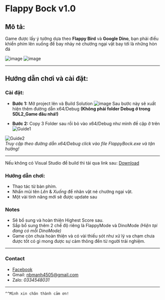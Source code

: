 # Flappy Bock v1.0
## Mô tả: 
Game được lấy ý tưởng dựa theo **Flappy Bird** và **Google Dino**, bạn phải điều khiển phím lên xuống để bay nhảy né chướng ngại vật bay tới là những hòn đá

![image](https://github.com/bamenh/FlappyBock/assets/150647664/7a5cfae1-9de3-4c3a-bc23-cdb089b2a14e)
![image](https://github.com/bamenh/FlappyBock/assets/150647664/fa19d1d3-a949-4530-87f1-4c9ef267c61b)

***
## Hướng dẫn chơi và cài đặt: 
### Cài đặt:
- **Bước 1:** Mở project lên và Build Solution
![image](https://github.com/bamenh/FlappyBock/assets/150647664/20208c35-a9c9-4df0-a665-262d6d04a975)
 Sau bước này sẽ xuất hiện thêm đường dẫn x64/Debug **(Không phải folder Debug ở trong SDL2_Game đâu nhá!)**

-  **Bước 2:** Copy 3 Folder sau rồi bỏ vào x64/Debug như mình đề cập ở trên
  ![Guide1](https://github.com/bamenh/FlappyBock/assets/150647664/4f682d92-d8f0-45c5-b1c6-c45923f06f88)

![Guide2](https://github.com/bamenh/FlappyBock/assets/150647664/6014e44e-b05f-4c04-85d7-e911e7dedaff)  
  *Truy cập theo đường dẫn x64/Debug click vào file FlappyBock.exe và tận hưởng!*
  ***
  Nếu không có Visual Studio để build thì tải qua link sau: [Download](https://vnueduvn-my.sharepoint.com/:u:/g/personal/23020625_vnu_edu_vn/EZ04YZ6oN-tAjRgP1lHUpgEBLjU8oar7nZWnsakwAiCW7Q?e=SLQcZT)
### Hướng dẫn chơi:
- Thao tác từ bàn phím.
- Nhấn mũi tên *Lên* & *Xuống* để nhân vật né chướng ngại vật.
- Một vài tính năng mới sẽ được update sau

### Notes
- Sẽ bổ sung và hoàn thiện Highest Score sau.
- Sắp bổ sung thêm 2 chế độ riêng là FlappyMode và DinoMode *(Hiện tại đang có mỗi DinoMode)*
- Game còn chưa hoàn thiện và có vài thiếu sót như xử lý va chạm chưa được tốt có gì mong được sự cảm thông đến từ người trải nghiệm.
***
### Contact 
- [Facebook](https://www.facebook.com/csuet5/)
- Gmail: nbmanh4505@gmail.com
- Zalo: *0334548031*
***
    ^^Mình xin chân thành cảm ơn!
